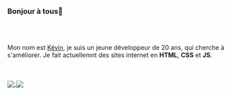 ### Bonjour à tous👋

<br />
<br />

Mon nom est <a href="https://portfolio-kevin-dev.netlify.app/" target="_blank">Kévin</a>, je suis un jeune développeur de 20 ans, qui cherche à s'améliorer. Je fait actuellemnt des sites internet en <strong>HTML</strong>, <strong>CSS</strong> et <strong>JS</strong>.

<br />
<br />

<div >
  <a href="https://github.com/anuraghazra/github-readme-stats">
    <img align="center" src="https://github-readme-stats.vercel.app/api?username=Drosscend&show_icons=true&theme=radical" />
  </a>
  <a href="https://github.com/anuraghazra/github-readme-stats">
    <img align="center" src="https://github-readme-stats.vercel.app/api/top-langs/?username=Drosscend&show_icons=true&theme=radical&layout=compact" />
  </a>
</div>
